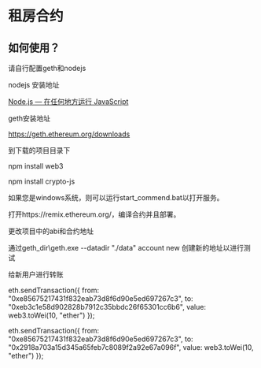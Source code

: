# 租房合约	
## 如何使用？

请自行配置geth和nodejs

nodejs 安装地址

[Node.js — 在任何地方运行 JavaScript](https://nodejs.org/zh-cn) 

geth安装地址

https://geth.ethereum.org/downloads



到下载的项目目录下

npm install web3

npm install crypto-js 

如果您是windows系统，则可以运行start_commend.bat以打开服务。

打开https://remix.ethereum.org/，编译合约并且部署。

更改项目中的abi和合约地址

通过geth_dir\geth.exe --datadir "./data" account new 创建新的地址以进行测试



给新用户进行转账

eth.sendTransaction({
  from: "0xe85675217431f832eab73d8f6d90e5ed697267c3",
  to: "0xeb3c1e58d902828b7912c35bbdc26f65301cc6b6",
  value: web3.toWei(10, "ether")
});

eth.sendTransaction({
  from: "0xe85675217431f832eab73d8f6d90e5ed697267c3",
  to: "0x2918a703a15d345a65feb7c8089f2a92e67a096f",
  value: web3.toWei(10, "ether")
});



